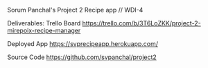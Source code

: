 Sorum Panchal's Project 2 Recipe app // WDI-4

Deliverables:
Trello Board
https://trello.com/b/3T6LoZKK/project-2-mirepoix-recipe-manager

Deployed App
 https://svprecipeapp.herokuapp.com/

Source Code
https://github.com/svpanchal/project2
